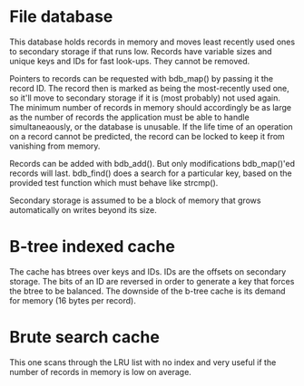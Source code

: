 File database
=============

This database holds records in memory
and moves least recently used ones to
secondary storage if that runs low.
Records have variable sizes and unique
keys and IDs for fast look-ups.  They
cannot be removed.

Pointers to records can be requested
with bdb_map() by passing it the record
ID.  The record then is marked as being
the most-recently used one, so it'll
move to secondary storage if it is (most
probably) not used again.  The minimum
number of records in memory should
accordingly be as large as the number of
records the application must be able to
handle simultaneaously, or the database
is unusable.  If the life time of an
operation on a record cannot be
predicted, the record can be locked to
keep it from vanishing from memory.

Records can be added with bdb_add().
But only modifications bdb_map()'ed
records will last.  bdb_find() does a
search for a particular key, based on
the provided test function which must
behave like strcmp().

Secondary storage is assumed to be a
block of memory that grows automatically
on writes beyond its size.

# B-tree indexed cache

The cache has btrees over keys and IDs.
IDs are the offsets on secondary
storage.  The bits of an ID are reversed
in order to generate a key that forces
the btree to be balanced.
The downside of the b-tree cache is its
demand for memory (16 bytes per record).

# Brute search cache

This one scans through the LRU list with
no index and very useful if the number
of records in memory is low on average.
